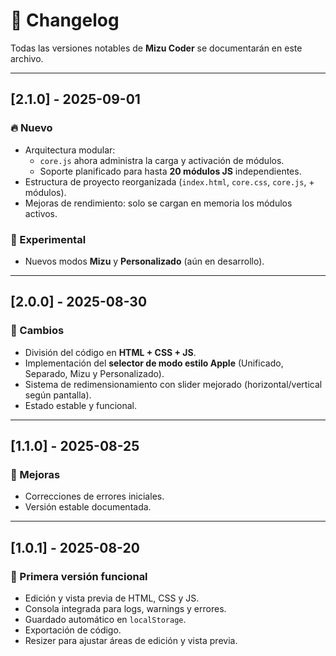 # 📜 Changelog

Todas las versiones notables de **Mizu Coder** se documentarán en este archivo.  

---

## [2.1.0] - 2025-09-01
### 🔥 Nuevo
- Arquitectura modular:  
  - `core.js` ahora administra la carga y activación de módulos.  
  - Soporte planificado para hasta **20 módulos JS** independientes.  
- Estructura de proyecto reorganizada (`index.html`, `core.css`, `core.js`, + módulos).  
- Mejoras de rendimiento: solo se cargan en memoria los módulos activos.  

### 🧪 Experimental
- Nuevos modos **Mizu** y **Personalizado** (aún en desarrollo).  

---

## [2.0.0] - 2025-08-30
### 🚀 Cambios
- División del código en **HTML + CSS + JS**.  
- Implementación del **selector de modo estilo Apple** (Unificado, Separado, Mizu y Personalizado).  
- Sistema de redimensionamiento con slider mejorado (horizontal/vertical según pantalla).  
- Estado estable y funcional.  

---

## [1.1.0] - 2025-08-25
### 🔧 Mejoras
- Correcciones de errores iniciales.  
- Versión estable documentada.  

---

## [1.0.1] - 2025-08-20
### 🎉 Primera versión funcional
- Edición y vista previa de HTML, CSS y JS.  
- Consola integrada para logs, warnings y errores.  
- Guardado automático en `localStorage`.  
- Exportación de código.  
- Resizer para ajustar áreas de edición y vista previa.  

